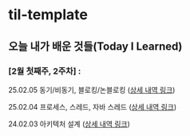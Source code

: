 # til-template

## 오늘 내가 배운 것들(Today I Learned)

### [2월 첫째주, 2주차] : 

25.02.05 동기/비동기, 블로킹/논블로킹 ([상세 내역 링크](https://github.com/100-hours-a-week/wren-til/blob/main/Feb/2024-02-05.md))

25.02.04 프로세스, 스레드, 자바 스레드 ([상세 내역 링크](https://github.com/100-hours-a-week/wren-til/blob/main/Feb/2024-02-04.md))

24.02.03 아키텍처 설계 ([상세 내역 링크](https://github.com/100-hours-a-week/wren-til/blob/main/Feb/2024-02-03.md))
